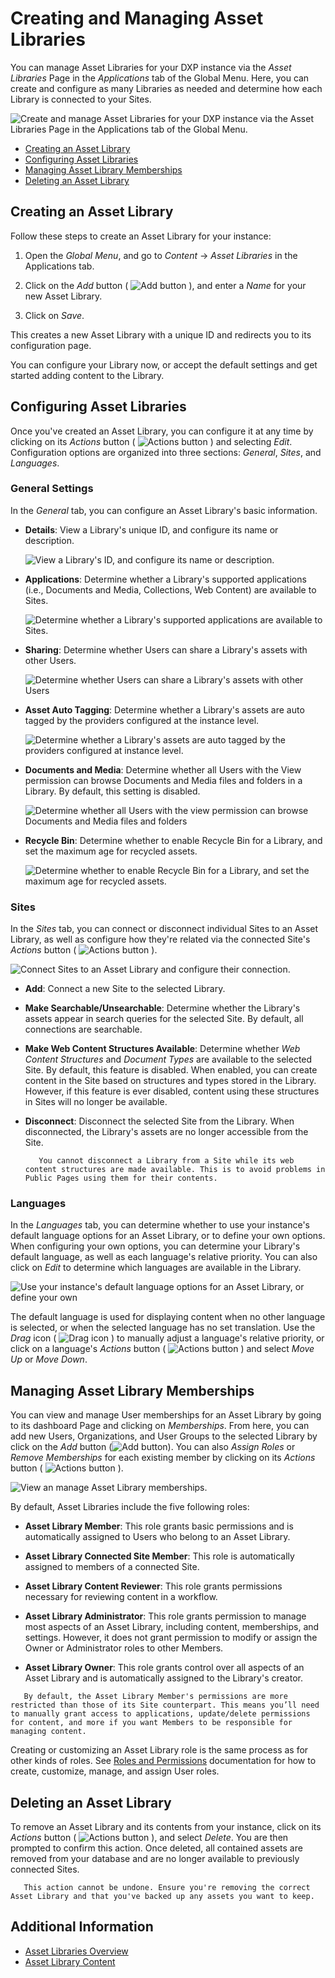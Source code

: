 # Creating and Managing Asset Libraries

You can manage Asset Libraries for your DXP instance via the *Asset Libraries* Page in the *Applications* tab of the Global Menu. Here, you can create and configure as many Libraries as needed and determine how each Library is connected to your Sites.

![Create and manage Asset Libraries for your DXP instance via the Asset Libraries Page in the Applications tab of the Global Menu.](./creating-and-managing-asset-libraries/images/01.png)

* [Creating an Asset Library](#creating-an-asset-library)
* [Configuring Asset Libraries](#configuring-asset-libraries)
* [Managing Asset Library Memberships](#managing-asset-library-memberships)
* [Deleting an Asset Library](#deleting-an-asset-library)

## Creating an Asset Library

Follow these steps to create an Asset Library for your instance:

1. Open the *Global Menu*, and go to *Content* &rarr; *Asset Libraries* in the Applications tab.

1. Click on the *Add* button ( ![Add button](../../images/icon-add.png) ), and enter a *Name* for your new Asset Library.

1. Click on *Save*.

This creates a new Asset Library with a unique ID and redirects you to its configuration page.

You can configure your Library now, or accept the default settings and get started adding content to the Library.

## Configuring Asset Libraries

Once you've created an Asset Library, you can configure it at any time by clicking on its *Actions* button ( ![Actions button](../../images/icon-actions.png) ) and selecting *Edit*. Configuration options are organized into three sections: *General*, *Sites*, and *Languages*. <!--IS THE FOLLOWING TEXT RELEVANT, OR TOO MUCH INFO? "You can also access a Library's settings via its dashboard page. Simply click on the *name* of the Asset Library you want to configure, and then click on *Settings*."-->

### General Settings

In the *General* tab, you can configure an Asset Library's basic information.

* **Details**: View a Library's unique ID, and configure its name or description.

   ![View a Library's ID, and configure its name or description.](./creating-and-managing-asset-libraries/images/02.png)

* **Applications**: Determine whether a Library's supported applications (i.e., Documents and Media, Collections, Web Content) are available to Sites.

   ![Determine whether a Library's supported applications are available to Sites.](./creating-and-managing-asset-libraries/images/03.png)

* **Sharing**: Determine whether Users can share a Library's assets with other Users.

   ![Determine whether Users can share a Library's assets with other Users](./creating-and-managing-asset-libraries/images/04.png)

* **Asset Auto Tagging**: Determine whether a Library's assets are auto tagged by the providers configured at the instance level.

   ![Determine whether a Library's assets are auto tagged by the providers configured at instance level.](./creating-and-managing-asset-libraries/images/05.png)

* **Documents and Media**: Determine whether all Users with the View permission can browse Documents and Media files and folders in a Library. By default, this setting is disabled.

   ![Determine whether all Users with the view permission can browse Documents and Media files and folders](./creating-and-managing-asset-libraries/images/06.png)

* **Recycle Bin**: Determine whether to enable Recycle Bin for a Library, and set the maximum age for recycled assets.

   ![Determine whether to enable Recycle Bin for a Library, and set the maximum age for recycled assets.](./creating-and-managing-asset-libraries/images/07.png)

### Sites

In the *Sites* tab, you can connect or disconnect individual Sites to an Asset Library, as well as configure how they're related via the connected Site's *Actions* button ( ![Actions button](../../images/icon-actions.png) ).

![Connect Sites to an Asset Library and configure their connection.](./creating-and-managing-asset-libraries/images/08.png)

* **Add**: Connect a new Site to the selected Library.

* **Make Searchable/Unsearchable**: Determine whether the Library's assets appear in search queries for the selected Site. By default, all connections are searchable.

* **Make Web Content Structures Available**: Determine whether *Web Content Structures* and *Document Types* are available to the selected Site. By default, this feature is disabled. When enabled, you can create content in the Site based on structures and types stored in the Library. However, if this feature is ever disabled, content using these structures in Sites will no longer be available.

* **Disconnect**: Disconnect the selected Site from the Library. When disconnected, the Library's assets are no longer accessible from the Site.

   ```important::
      You cannot disconnect a Library from a Site while its web content structures are made available. This is to avoid problems in Public Pages using them for their contents.
   ```

### Languages

In the *Languages* tab, you can determine whether to use your instance's default language options for an Asset Library, or to define your own options. When configuring your own options, you can determine your Library's default language, as well as each language's relative priority. You can also click on *Edit* to determine which languages are available in the Library.

![Use your instance's default language options for an Asset Library, or define your own](./creating-and-managing-asset-libraries/images/09.png)

The default language is used for displaying content when no other language is selected, or when the selected language has no set translation. Use the *Drag* icon ( ![Drag icon]() ) to manually adjust a language's relative priority, or click on a language's *Actions* button ( ![Actions button](../../images/icon-actions.png) ) and select *Move Up* or *Move Down*.

## Managing Asset Library Memberships

You can view and manage User memberships for an Asset Library by going to its dashboard Page and clicking on *Memberships*. From here, you can add new Users, Organizations, and User Groups to the selected Library by click on the *Add* button (![Add button](../../images/icon-add.png)). You can also *Assign Roles* or *Remove Memberships* for each existing member by clicking on its *Actions* button ( ![Actions button](../../images/icon-actions.png) ).

![View an manage Asset Library memberships.](./creating-and-managing-asset-libraries/images/10.png)

By default, Asset Libraries include the five following roles:

* **Asset Library Member**: This role grants basic permissions and is automatically assigned to Users who belong to an Asset Library.

* **Asset Library Connected Site Member**: This role is automatically assigned to members of a connected Site. <!--does this role come with any permissions? Do its permissions depend on how their Site's connection to a Library is configured? -->

* **Asset Library Content Reviewer**: This role grants permissions necessary for reviewing content in a workflow.

* **Asset Library Administrator**: This role grants permission to manage most aspects of an Asset Library, including content, memberships, and settings. However, it does not grant permission to modify or assign the Owner or Administrator roles to other Members.

* **Asset Library Owner**: This role grants control over all aspects of an Asset Library and is automatically assigned to the Library's creator.

```note::
   By default, the Asset Library Member's permissions are more restricted than those of its Site counterpart. This means you’ll need to manually grant access to applications, update/delete permissions for content, and more if you want Members to be responsible for managing content.
```

Creating or customizing an Asset Library role is the same process as for other kinds of roles. See [Roles and Permissions](../../users-and-permissions/roles_and_permissions.html) documentation for how to create, customize, manage, and assign User roles.

## Deleting an Asset Library

To remove an Asset Library and its contents from your instance, click on its *Actions* button ( ![Actions button](../../images/icon-actions.png) ), and select *Delete*. You are then prompted to confirm this action. Once deleted, all contained assets are removed from your database and are no longer available to previously connected Sites.

```warning::
   This action cannot be undone. Ensure you're removing the correct Asset Library and that you've backed up any assets you want to keep.
```

## Additional Information

* [Asset Libraries Overview](./asset-libraries-overview.md)
* [Asset Library Content](./asset-library-content.md)
